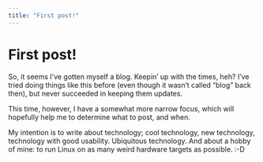 ```yaml
---
title: "First post!"
---
```


# First post!

So, it seems I’ve gotten myself a blog. Keepin’ up with the times, heh? I’ve tried doing things like this before (even though it wasn’t called “blog” back then), but never succeeded in keeping them updates.

This time, however, I have a somewhat more narrow focus, which will hopefully help me to determine what to post, and when.

My intention is to write about technology; cool technology, new technology, technology with good usability. Ubiquitous technology. And about a hobby of mine: to run Linux on as many weird hardware targets as possible. :-D
